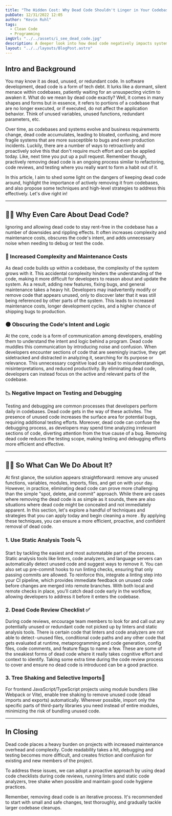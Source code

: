 ```yaml
---
title: "The Hidden Cost: Why Dead Code Shouldn't Linger in Your Codebase"
pubDate: 12/31/2022 12:05
author: "Kevin Ruhl"
tags:
  - Clean Code
  - Programming
imgUrl: "../../assets/i_see_dead_code.jpg"
description: A deeper look into how dead code negatively impacts systems and strategies to deal with it.
layout: "../../layouts/BlogPost.astro"
---
```


## Intro and Background

You may know it as dead, unused, or redundant code. In software development, dead code is a form of tech debt. It lurks like a dormant, silent menace within codebases, patiently waiting for an unsuspecting victim to awaken it. What do we mean by dead code exactly? Well, it comes in many shapes and forms but in essence, it refers to portions of a codebase that are no longer executed, or if executed, do not affect the application behavior. Think of unused variables, unused functions, redundant parameters, etc.

Over time, as codebases and systems evolve and business requirements change, dead code accumulates, leading to bloated, confusing, and more fragile systems that are more susceptible to bugs and even production incidents. Luckily, there are a number of ways to retroactively and proactively solve this that don't require much effort and can be applied today. Like, next time you put up a pull request. Remember though, practively removing dead code is an ongoing process similar to refactoring, code reviews, and testing where you really want to form a habit out of it.

In this article, I aim to shed some light on the dangers of keeping dead code around, highlight the importance of actively removing it from codebases, and also propose some techniques and high-level strategies to address this effectively. Let's dive right in!

---

## 🤷‍♂ Why Even Care About Dead Code?

Ignoring and allowing dead code to stay rent-free in the codebase has a number of downsides and rippling effects. It often increases complexity and maintenance costs, obscures the code's intent, and adds unnecessary noise when needing to debug or test the code.

### 💸 Increased Complexity and Maintenance Costs

As dead code builds up within a codebase, the complexity of the system grows with it. This accidental complexity hinders the understanding of the code, making it more difficult for developers to reason about and update the system. As a result, adding new features, fixing bugs, and general maintenance takes a heavy hit. Developers may inadvertently modify or remove code that appears unused, only to discover later that it was still being referenced by other parts of the system. This leads to increased maintenance costs, longer development cycles, and a higher chance of shipping bugs to production.

### 🌑 Obscuring the Code's Intent and Logic

At the core, code is a form of communication among developers, enabling them to understand the intent and logic behind a program. Dead code muddles this communication by introducing noise and confusion. When developers encounter sections of code that are seemingly inactive, they get sidetracked and distracted in analyzing it, searching for its purpose or relevance. This unnecessary cognitive load can lead to misunderstandings, misinterpretations, and reduced productivity. By eliminating dead code, developers can instead focus on the active and relevant parts of the codebase.

### 📉 Negative Impact on Testing and Debugging

Testing and debugging are common processes that developers perform daily in codebases. Dead code gets in the way of these activites. The presence of unused code increases the surface area for potential bugs, requiring additional testing efforts. Moreover, dead code can confuse the debugging process, as developers may spend time analyzing irrelevant sections of code, diverting attention from the true cause of a bug. Removing dead code reduces the testing scope, making testing and debugging efforts more efficient and effective.

---

## 🤷‍♂ So What Can We Do About It?

At first glance, the solution appears straightforward: remove any unused functions, variables, modules, imports, files, and get on with your day. However, in practice, eliminating dead code can prove more challenging than the simple "spot, delete, and commit" approach. While there are cases where removing the dead code is as simple as it sounds, there are also situations where dead code might be concealed and not immediately apparent. In this section, let's explore a handful of techniques and strategies that you can apply today and begin cleaning a more . By applying these techniques, you can ensure a more efficient, proactive, and confident removal of dead code.

### 1. Use Static Analysis Tools 🔍

Start by tackling the easiest and most automatable part of the process. Static analysis tools like linters, code analyzers, and language servers can automatically detect unused code and suggest ways to remove it. You can also set up pre-commit hooks to run linting checks, ensuring that only passing commits are allowed. To reinforce this, integrate a linting step into your CI pipeline, which provides immediate feedback on unused code before changes are merged into remote branches. With both local and remote checks in place, you'll catch dead code early in the workflow, allowing developers to address it before it enters the codebase.

### 2. Dead Code Review Checklist ✅

During code reviews, encourage team members to look for and call out any potentially unused or redundant code not picked up by linters and static analysis tools. There is certain code that linters and code analyzers are not able to detect - unused files, conditional code paths and any other code that gets evaluated at runtime, metaprogramming and code generation, config files, code comments, and feature flags to name a few. These are some of the sneakiest forms of dead code where it really takes cognitive effort and context to identify. Taking some extra time during the code review process to cover and ensure no dead code is introduced can be a good practice.

### 3. Tree Shaking and Selective Imports🌳

For frontend JavaScript/TypeScript projects using module bundlers (like Webpack or Vite), enable tree shaking to remove unused code (dead imports and exports) automatically. Wherever possible, import only the specific parts of third-party libraries you need instead of entire modules, minimizing the risk of bundling unused code.

---

## In Closing

Dead code places a heavy burden on projects with increased maintenance overhead and complexity. Code readability takes a hit, debugging and testing becomes more difficult, and creates friction and confusion for existing and new members of the project.

To address these issues, we can adopt a proactive approach by using dead code checklists during code reviews, running linters and static code analyzers, tree shake when possible and maintain good code hygiene practices.

Remember, removing dead code is an iterative process. It's recommended to start with small and safe changes, test thoroughly, and gradually tackle larger codebase cleanups.
